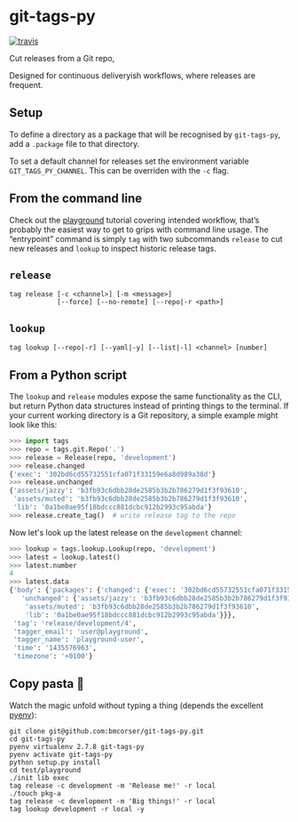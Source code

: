 # git-tags-py

[![travis](https://travis-ci.org/bmcorser/git-tags-py.svg?branch=master)](https://travis-ci.org/bmcorser/git-tags-py)

Cut releases from a Git repo,

Designed for continuous deliveryish workflows, where releases are frequent.

## Setup
To define a directory as a package that will be recognised by `git-tags-py`,
add a `.package` file to that directory.

To set a default channel for releases set the environment variable
`GIT_TAGS_PY_CHANNEL`. This can be overriden with the `-c` flag.

## From the command line
Check out the
[playground](https://github.com/bmcorser/git-tags-py/tree/master/test/playground)
tutorial covering intended workflow, that’s probably the easiest way to get to
grips with command line usage. The “entrypoint” command is simply ``tag`` with
two subcommands ``release`` to cut new releases and ``lookup`` to inspect
historic release tags.

## `release`

```
tag release [-c <channel>] [-m <message>]
            [--force] [--no-remote] [--repo|-r <path>]
```

## `lookup`

```
tag lookup [--repo|-r] [--yaml|-y] [--list|-l] <channel> [number]
```

## From a Python script
The `lookup` and `release` modules expose the same functionality as the CLI,
but return Python data structures instead of printing things to the terminal.
If your current working directory is a Git repository, a simple example might
look like this:


``` python
>>> import tags
>>> repo = tags.git.Repo('.')
>>> release = Release(repo, 'development')
>>> release.changed
{'exec': '302bd6cd55732551cfa071f33159e6a8d989a38d'}
>>> release.unchanged
{'assets/jazzy': 'b3fb93c6dbb28de2585b3b2b786279d1f3f93610',
 'assets/muted': 'b3fb93c6dbb28de2585b3b2b786279d1f3f93610',
 'lib': '0a1be0ae95f18bdccc881dcbc912b2993c95abda'}
>>> release.create_tag()  # write release tag to the repo
```

Now let's look up the latest release on the `development` channel:

``` python
>>> lookup = tags.lookup.Lookup(repo, 'development')
>>> latest = lookup.latest()
>>> latest.number
4
>>> latest.data
{'body': {'packages': {'changed': {'exec': '302bd6cd55732551cfa071f33159e6a8d989a38d'},
   'unchanged': {'assets/jazzy': 'b3fb93c6dbb28de2585b3b2b786279d1f3f93610',
    'assets/muted': 'b3fb93c6dbb28de2585b3b2b786279d1f3f93610',
    'lib': '0a1be0ae95f18bdccc881dcbc912b2993c95abda'}}},
 'tag': 'release/development/4',
 'tagger_email': 'user@playground',
 'tagger_name': 'playground-user',
 'time': '1435576963',
 'timezone': '+0100'}
```

## Copy pasta :spaghetti:
Watch the magic unfold without typing a thing (depends the excellent
[pyenv](https://github.com/yyuu/pyenv)):

    git clone git@github.com:bmcorser/git-tags-py.git
    cd git-tags-py
    pyenv virtualenv 2.7.8 git-tags-py
    pyenv activate git-tags-py
    python setup.py install
    cd test/playground
    ./init lib exec
    tag release -c development -m 'Release me!' -r local
    ./touch pkg-a
    tag release -c development -m 'Big things!' -r local
    tag lookup development -r local -y
